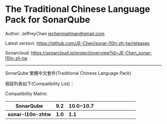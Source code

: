 The Traditional Chinese Language Pack for SonarQube
=======

Author: JeffreyChen <jechenmailman@gmail.com>

Latest version: https://github.com/JE-Chen/sonar-l10n-zh-tw/releases

Sonarcloud: https://sonarcloud.io/project/overview?id=JE-Chen_sonar-l10n-zh-tw

---

SonarQube 繁體中文套件(Traditional Chinese Language Pack)

相容列表如下(Compatibility List)：

Compatibility Matrix:

 **SonarQube**       | **9.2** | **10.0~10.7** | | | | | | | | |
---------------------|---------|----------|-|-|-|-|-|-|-|-|
 **sonar-l10n-zhtw** | **1.0** | **1.1**  | | | | | | | | |
